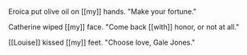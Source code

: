 Eroica put olive oil on [[my]] hands. "Make your fortune."

Catherine wiped [[my]] face. "Come back [[with]] honor, or not at all."

[[Louise]] kissed [[my]] feet. "Choose love, Gale Jones."


